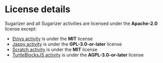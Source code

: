 
# License details


Sugarizer and all Sugarizer activities are licensed under the **Apache-2.0** license except:

* [Etoys activity](../activities/Etoys.activity/) is under the **MIT** license
* [Jappy activity](../activities/Jappy.activity/) is under the **GPL-3.0-or-later** license
* [Scratch activity](../activities/Scratch.activity/) is under the **MIT** license
* [TurtleBlocksJS activity](../activities/TurtleBlocksJS.activity/) is under the **AGPL-3.0-or-later** license
